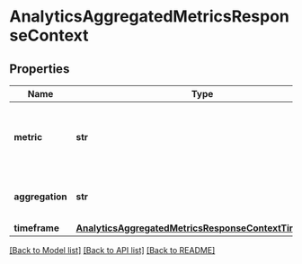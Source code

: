 # AnalyticsAggregatedMetricsResponseContext

## Properties
Name | Type | Description | Notes
------------ | ------------- | ------------- | -------------
**metric** | **str** | Returns the metric and relevant parameters you selected. | [optional] 
**aggregation** | **str** | Returns the aggregation you selected. | [optional] 
**timeframe** | [**AnalyticsAggregatedMetricsResponseContextTimeframe**](AnalyticsAggregatedMetricsResponseContextTimeframe.md) |  | [optional] 

[[Back to Model list]](../README.md#documentation-for-models) [[Back to API list]](../README.md#documentation-for-api-endpoints) [[Back to README]](../README.md)


